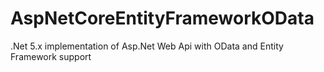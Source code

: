 # AspNetCoreEntityFrameworkOData

.Net 5.x implementation of Asp.Net Web Api with OData and Entity Framework support
